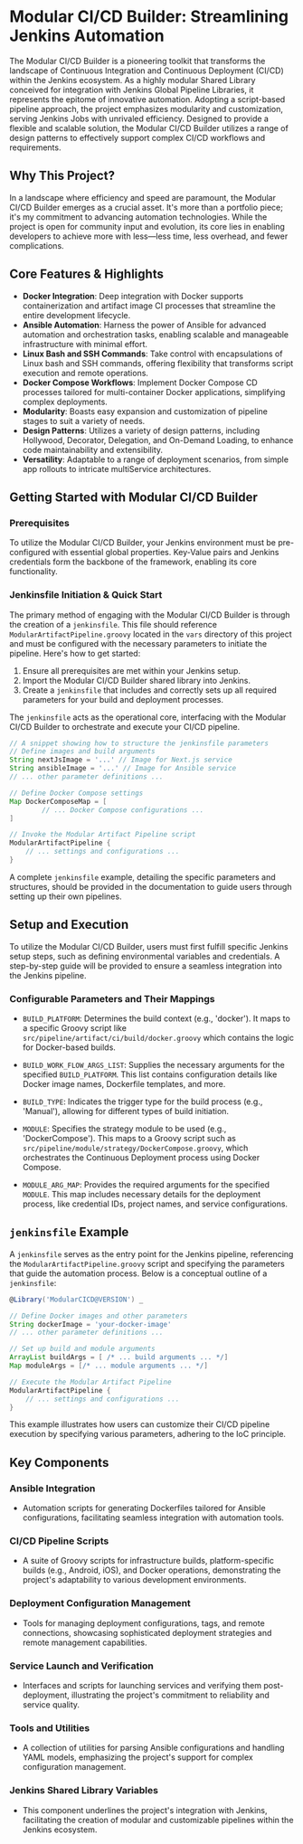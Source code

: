 # Modular CI/CD Builder: Streamlining Jenkins Automation

The Modular CI/CD Builder is a pioneering toolkit that transforms the landscape of Continuous Integration and Continuous
Deployment (CI/CD) within the Jenkins ecosystem. As a highly modular Shared Library conceived for integration with
Jenkins Global Pipeline Libraries, it represents the epitome of innovative automation. Adopting a script-based pipeline
approach, the project emphasizes modularity and customization, serving Jenkins Jobs with unrivaled efficiency. Designed
to provide a flexible and scalable solution, the Modular CI/CD Builder utilizes a range of design patterns to
effectively support complex CI/CD workflows and requirements.

## Why This Project?

In a landscape where efficiency and speed are paramount, the Modular CI/CD Builder emerges as a crucial asset. It's more
than a portfolio piece; it's my commitment to advancing automation technologies. While the project is open for community
input and evolution, its core lies in enabling developers to achieve more with less—less time, less overhead, and fewer
complications.

## Core Features & Highlights

- **Docker Integration**: Deep integration with Docker supports containerization and artifact image CI processes that
  streamline the entire development lifecycle.
- **Ansible Automation**: Harness the power of Ansible for advanced automation and orchestration tasks, enabling
  scalable and manageable infrastructure with minimal effort.
- **Linux Bash and SSH Commands**: Take control with encapsulations of Linux bash and SSH commands, offering flexibility
  that transforms script execution and remote operations.
- **Docker Compose Workflows**: Implement Docker Compose CD processes tailored for multi-container Docker applications,
  simplifying complex deployments.
- **Modularity**: Boasts easy expansion and customization of pipeline stages to suit a variety of needs.
- **Design Patterns**: Utilizes a variety of design patterns, including Hollywood, Decorator, Delegation, and On-Demand
  Loading, to enhance code maintainability and extensibility.
- **Versatility**: Adaptable to a range of deployment scenarios, from simple app rollouts to intricate multiService
architectures.

## Getting Started with Modular CI/CD Builder

### Prerequisites

To utilize the Modular CI/CD Builder, your Jenkins environment must be pre-configured with essential global properties.
Key-Value pairs and Jenkins credentials form the backbone of the framework, enabling its core functionality.

### Jenkinsfile Initiation & Quick Start

The primary method of engaging with the Modular CI/CD Builder is through the creation of a `jenkinsfile`. This file
should reference `ModularArtifactPipeline.groovy` located in the `vars` directory of this project and must be configured
with the necessary parameters to initiate the pipeline. Here's how to get started:

1. Ensure all prerequisites are met within your Jenkins setup.
2. Import the Modular CI/CD Builder shared library into Jenkins.
3. Create a `jenkinsfile` that includes and correctly sets up all required parameters for your build and deployment
   processes.

The `jenkinsfile` acts as the operational core, interfacing with the Modular CI/CD Builder to orchestrate and execute
your CI/CD pipeline.

```groovy
// A snippet showing how to structure the jenkinsfile parameters
// Define images and build arguments
String nextJsImage = '...' // Image for Next.js service
String ansibleImage = '...' // Image for Ansible service
// ... other parameter definitions ...

// Define Docker Compose settings
Map DockerComposeMap = [
        // ... Docker Compose configurations ...
]

// Invoke the Modular Artifact Pipeline script
ModularArtifactPipeline {
    // ... settings and configurations ...
}
```

A complete `jenkinsfile` example, detailing the specific parameters and structures, should be provided in the
documentation to guide users through setting up their own pipelines.

## Setup and Execution

To utilize the Modular CI/CD Builder, users must first fulfill specific Jenkins setup steps, such as defining
environmental variables and credentials. A step-by-step guide will be provided to ensure a seamless integration into the
Jenkins pipeline.

### Configurable Parameters and Their Mappings

- `BUILD_PLATFORM`: Determines the build context (e.g., 'docker'). It maps to a specific Groovy script
  like `src/pipeline/artifact/ci/build/docker.groovy` which contains the logic for Docker-based builds.

- `BUILD_WORK_FLOW_ARGS_LIST`: Supplies the necessary arguments for the specified `BUILD_PLATFORM`. This list contains
  configuration details like Docker image names, Dockerfile templates, and more.

- `BUILD_TYPE`: Indicates the trigger type for the build process (e.g., 'Manual'), allowing for different types of build
  initiation.

- `MODULE`: Specifies the strategy module to be used (e.g., 'DockerCompose'). This maps to a Groovy script such
  as `src/pipeline/module/strategy/DockerCompose.groovy`, which orchestrates the Continuous Deployment process using
  Docker Compose.

- `MODULE_ARG_MAP`: Provides the required arguments for the specified `MODULE`. This map includes necessary details for
  the deployment process, like credential IDs, project names, and service configurations.

## `jenkinsfile` Example

A `jenkinsfile` serves as the entry point for the Jenkins pipeline, referencing the `ModularArtifactPipeline.groovy`
script and specifying the parameters that guide the automation process. Below is a conceptual outline of
a `jenkinsfile`:

```groovy
@Library('ModularCICD@VERSION') _

// Define Docker images and other parameters
String dockerImage = 'your-docker-image'
// ... other parameter definitions ...

// Set up build and module arguments
ArrayList buildArgs = [ /* ... build arguments ... */]
Map moduleArgs = [/* ... module arguments ... */]

// Execute the Modular Artifact Pipeline
ModularArtifactPipeline {
    // ... settings and configurations ...
}
```

This example illustrates how users can customize their CI/CD pipeline execution by specifying various parameters,
adhering to the IoC principle.

## Key Components

### Ansible Integration

- Automation scripts for generating Dockerfiles tailored for Ansible configurations, facilitating seamless integration
  with automation tools.

### CI/CD Pipeline Scripts

- A suite of Groovy scripts for infrastructure builds, platform-specific builds (e.g., Android, iOS), and Docker
  operations, demonstrating the project's adaptability to various development environments.

### Deployment Configuration Management

- Tools for managing deployment configurations, tags, and remote connections, showcasing sophisticated deployment
  strategies and remote management capabilities.

### Service Launch and Verification

- Interfaces and scripts for launching services and verifying them post-deployment, illustrating the project's
  commitment to reliability and service quality.

### Tools and Utilities

- A collection of utilities for parsing Ansible configurations and handling YAML models, emphasizing the project's
  support for complex configuration management.

### Jenkins Shared Library Variables

- This component underlines the project's integration with Jenkins, facilitating the creation of modular and
  customizable pipelines within the Jenkins ecosystem.
